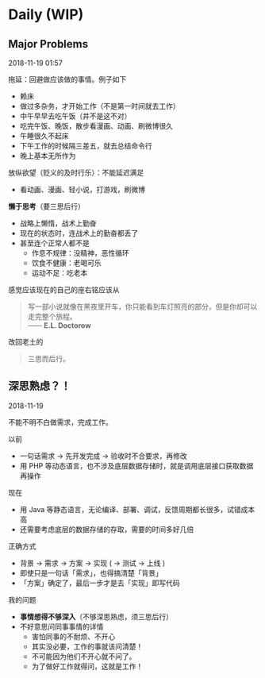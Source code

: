 # Daily (WIP)

## Major Problems

2018-11-19 01:57

拖延：回避做应该做的事情。例子如下

- 赖床
- 做过多杂务，才开始工作（不是第一时间就去工作）
- 中午早早去吃午饭（并不是这不对）
- 吃完午饭、晚饭，散步看漫画、动画、刷微博很久
- 午睡很久不起床
- 下午工作的时候隔三差五，就去总结命令行
- 晚上基本无所作为

放纵欲望（贬义的及时行乐）：不能延迟满足

- 看动画、漫画、轻小说，打游戏，刷微博

**懒于思考**（要三思后行）

- 战略上懒惰，战术上勤奋
- 现在的状态时，连战术上的勤奋都丢了
- 甚至连个正常人都不是
    - 作息不规律：没精神，恶性循环
    - 饮食不健康：老喝可乐
    - 运动不足：吃老本

感觉应该现在的自己的座右铭应该从

> 写一部小说就像在黑夜里开车，你只能看到车灯照亮的部分，但是你却可以走完整个旅程。<br/>
> —— **E.L. Doctorow**

改回老土的

> 三思而后行。

## 深思熟虑？！

2018-11-19

不能不明不白做需求，完成工作。

以前

- 一句话需求 → 先开发完成 → 验收时不合要求，再修改
- 用 PHP 等动态语言，也不涉及底层数据存储时，就是调用底层接口获取数据再操作

现在

- 用 Java 等静态语言，无论编译、部署、调试，反馈周期都长很多，试错成本高
- 还需要考虑底层的数据存储的存取，需要的时间多好几倍

正确方式

- 背景 → 需求 → 方案 → 实现 ( → 测试 → 上线 )
- 即使只是一句话「需求」，也得搞清楚「背景」
- 「方案」确定了，最后一步才是去「实现」即写代码

我的问题

- **事情想得不够深入**（不够深思熟虑，须三思后行）
- 不好意思问同事事情的详情
    - 害怕同事的不耐烦、不开心
    - 其实没必要，工作的事就该问清楚！
    - 不可能因为他们不开心就不问了。
    - 为了做好工作就得问，这就是工作！
